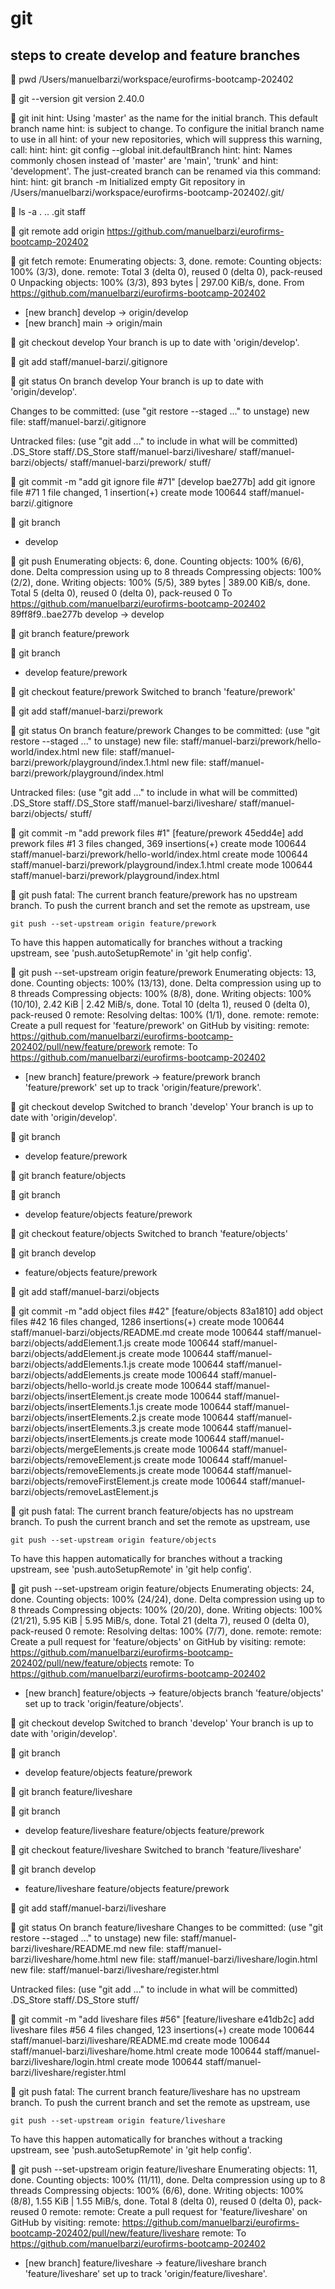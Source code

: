 # git

## steps to create develop and feature branches

🐷 pwd
/Users/manuelbarzi/workspace/eurofirms-bootcamp-202402

🐷 git --version
git version 2.40.0

🐷 git init
hint: Using 'master' as the name for the initial branch. This default branch name
hint: is subject to change. To configure the initial branch name to use in all
hint: of your new repositories, which will suppress this warning, call:
hint: 
hint:   git config --global init.defaultBranch <name>
hint: 
hint: Names commonly chosen instead of 'master' are 'main', 'trunk' and
hint: 'development'. The just-created branch can be renamed via this command:
hint: 
hint:   git branch -m <name>
Initialized empty Git repository in /Users/manuelbarzi/workspace/eurofirms-bootcamp-202402/.git/

🐷 ls -a
.               ..              .git            staff

🐷 git remote add origin https://github.com/manuelbarzi/eurofirms-bootcamp-202402

🐷 git fetch
remote: Enumerating objects: 3, done.
remote: Counting objects: 100% (3/3), done.
remote: Total 3 (delta 0), reused 0 (delta 0), pack-reused 0
Unpacking objects: 100% (3/3), 893 bytes | 297.00 KiB/s, done.
From https://github.com/manuelbarzi/eurofirms-bootcamp-202402
 * [new branch]      develop    -> origin/develop
 * [new branch]      main       -> origin/main

 🐷 git checkout develop
Your branch is up to date with 'origin/develop'.

🐷 git add staff/manuel-barzi/.gitignore 

🐷 git status
On branch develop
Your branch is up to date with 'origin/develop'.

Changes to be committed:
  (use "git restore --staged <file>..." to unstage)
        new file:   staff/manuel-barzi/.gitignore

Untracked files:
  (use "git add <file>..." to include in what will be committed)
        .DS_Store
        staff/.DS_Store
        staff/manuel-barzi/liveshare/
        staff/manuel-barzi/objects/
        staff/manuel-barzi/prework/
        stuff/

🐷 git commit -m "add git ignore file #71"
[develop bae277b] add git ignore file #71
 1 file changed, 1 insertion(+)
 create mode 100644 staff/manuel-barzi/.gitignore

🐷 git branch
* develop

🐷 git push
Enumerating objects: 6, done.
Counting objects: 100% (6/6), done.
Delta compression using up to 8 threads
Compressing objects: 100% (2/2), done.
Writing objects: 100% (5/5), 389 bytes | 389.00 KiB/s, done.
Total 5 (delta 0), reused 0 (delta 0), pack-reused 0
To https://github.com/manuelbarzi/eurofirms-bootcamp-202402
   89ff8f9..bae277b  develop -> develop

🐷 git branch feature/prework

🐷 git branch
* develop
  feature/prework

🐷 git checkout feature/prework
Switched to branch 'feature/prework'

🐷 git add staff/manuel-barzi/prework 

🐷 git status
On branch feature/prework
Changes to be committed:
  (use "git restore --staged <file>..." to unstage)
        new file:   staff/manuel-barzi/prework/hello-world/index.html
        new file:   staff/manuel-barzi/prework/playground/index.1.html
        new file:   staff/manuel-barzi/prework/playground/index.html

Untracked files:
  (use "git add <file>..." to include in what will be committed)
        .DS_Store
        staff/.DS_Store
        staff/manuel-barzi/liveshare/
        staff/manuel-barzi/objects/
        stuff/

🐷 git commit -m "add prework files #1"
[feature/prework 45edd4e] add prework files #1
 3 files changed, 369 insertions(+)
 create mode 100644 staff/manuel-barzi/prework/hello-world/index.html
 create mode 100644 staff/manuel-barzi/prework/playground/index.1.html
 create mode 100644 staff/manuel-barzi/prework/playground/index.html

🐷 git push
fatal: The current branch feature/prework has no upstream branch.
To push the current branch and set the remote as upstream, use

    git push --set-upstream origin feature/prework

To have this happen automatically for branches without a tracking
upstream, see 'push.autoSetupRemote' in 'git help config'.

🐷 git push --set-upstream origin feature/prework
Enumerating objects: 13, done.
Counting objects: 100% (13/13), done.
Delta compression using up to 8 threads
Compressing objects: 100% (8/8), done.
Writing objects: 100% (10/10), 2.42 KiB | 2.42 MiB/s, done.
Total 10 (delta 1), reused 0 (delta 0), pack-reused 0
remote: Resolving deltas: 100% (1/1), done.
remote: 
remote: Create a pull request for 'feature/prework' on GitHub by visiting:
remote:      https://github.com/manuelbarzi/eurofirms-bootcamp-202402/pull/new/feature/prework
remote: 
To https://github.com/manuelbarzi/eurofirms-bootcamp-202402
 * [new branch]      feature/prework -> feature/prework
branch 'feature/prework' set up to track 'origin/feature/prework'.

🐷 git checkout develop
Switched to branch 'develop'
Your branch is up to date with 'origin/develop'.

🐷 git branch
* develop
  feature/prework

🐷 git branch feature/objects

🐷 git branch
* develop
  feature/objects
  feature/prework

🐷 git checkout feature/objects
Switched to branch 'feature/objects'

🐷 git branch
  develop
* feature/objects
  feature/prework

🐷 git add staff/manuel-barzi/objects 

🐷 git commit -m "add object files #42"
[feature/objects 83a1810] add object files #42
 16 files changed, 1286 insertions(+)
 create mode 100644 staff/manuel-barzi/objects/README.md
 create mode 100644 staff/manuel-barzi/objects/addElement.1.js
 create mode 100644 staff/manuel-barzi/objects/addElement.js
 create mode 100644 staff/manuel-barzi/objects/addElements.1.js
 create mode 100644 staff/manuel-barzi/objects/addElements.js
 create mode 100644 staff/manuel-barzi/objects/hello-world.js
 create mode 100644 staff/manuel-barzi/objects/insertElement.js
 create mode 100644 staff/manuel-barzi/objects/insertElements.1.js
 create mode 100644 staff/manuel-barzi/objects/insertElements.2.js
 create mode 100644 staff/manuel-barzi/objects/insertElements.3.js
 create mode 100644 staff/manuel-barzi/objects/insertElements.js
 create mode 100644 staff/manuel-barzi/objects/mergeElements.js
 create mode 100644 staff/manuel-barzi/objects/removeElement.js
 create mode 100644 staff/manuel-barzi/objects/removeElements.js
 create mode 100644 staff/manuel-barzi/objects/removeFirstElement.js
 create mode 100644 staff/manuel-barzi/objects/removeLastElement.js

🐷 git push
fatal: The current branch feature/objects has no upstream branch.
To push the current branch and set the remote as upstream, use

    git push --set-upstream origin feature/objects

To have this happen automatically for branches without a tracking
upstream, see 'push.autoSetupRemote' in 'git help config'.

🐷 git push --set-upstream origin feature/objects
Enumerating objects: 24, done.
Counting objects: 100% (24/24), done.
Delta compression using up to 8 threads
Compressing objects: 100% (20/20), done.
Writing objects: 100% (21/21), 5.95 KiB | 5.95 MiB/s, done.
Total 21 (delta 7), reused 0 (delta 0), pack-reused 0
remote: Resolving deltas: 100% (7/7), done.
remote: 
remote: Create a pull request for 'feature/objects' on GitHub by visiting:
remote:      https://github.com/manuelbarzi/eurofirms-bootcamp-202402/pull/new/feature/objects
remote: 
To https://github.com/manuelbarzi/eurofirms-bootcamp-202402
 * [new branch]      feature/objects -> feature/objects
branch 'feature/objects' set up to track 'origin/feature/objects'.

🐷 git checkout develop
Switched to branch 'develop'
Your branch is up to date with 'origin/develop'.

🐷 git branch
* develop
  feature/objects
  feature/prework

🐷 git branch feature/liveshare

🐷 git branch
* develop
  feature/liveshare
  feature/objects
  feature/prework

🐷 git checkout feature/liveshare
Switched to branch 'feature/liveshare'

🐷 git branch
  develop
* feature/liveshare
  feature/objects
  feature/prework

🐷 git add staff/manuel-barzi/liveshare

🐷 git status
On branch feature/liveshare
Changes to be committed:
  (use "git restore --staged <file>..." to unstage)
        new file:   staff/manuel-barzi/liveshare/README.md
        new file:   staff/manuel-barzi/liveshare/home.html
        new file:   staff/manuel-barzi/liveshare/login.html
        new file:   staff/manuel-barzi/liveshare/register.html

Untracked files:
  (use "git add <file>..." to include in what will be committed)
        .DS_Store
        staff/.DS_Store
        stuff/

🐷 git commit -m "add liveshare files #56"
[feature/liveshare e41db2c] add liveshare files #56
 4 files changed, 123 insertions(+)
 create mode 100644 staff/manuel-barzi/liveshare/README.md
 create mode 100644 staff/manuel-barzi/liveshare/home.html
 create mode 100644 staff/manuel-barzi/liveshare/login.html
 create mode 100644 staff/manuel-barzi/liveshare/register.html

🐷 git push
fatal: The current branch feature/liveshare has no upstream branch.
To push the current branch and set the remote as upstream, use

    git push --set-upstream origin feature/liveshare

To have this happen automatically for branches without a tracking
upstream, see 'push.autoSetupRemote' in 'git help config'.

🐷 git push --set-upstream origin feature/liveshare
Enumerating objects: 11, done.
Counting objects: 100% (11/11), done.
Delta compression using up to 8 threads
Compressing objects: 100% (6/6), done.
Writing objects: 100% (8/8), 1.55 KiB | 1.55 MiB/s, done.
Total 8 (delta 0), reused 0 (delta 0), pack-reused 0
remote: 
remote: Create a pull request for 'feature/liveshare' on GitHub by visiting:
remote:      https://github.com/manuelbarzi/eurofirms-bootcamp-202402/pull/new/feature/liveshare
remote: 
To https://github.com/manuelbarzi/eurofirms-bootcamp-202402
 * [new branch]      feature/liveshare -> feature/liveshare
branch 'feature/liveshare' set up to track 'origin/feature/liveshare'.